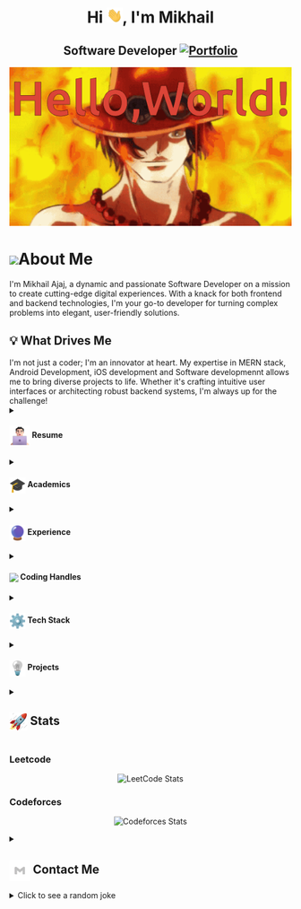 <h1 align="center">Hi <img src="blob/main/icons/Hi.gif" width="28px"/>, I'm Mikhail</h1>
<h2 align="center">
  Software Developer
  <a href="https://mikhailajaj.github.io/">
    <img src="https://img.shields.io/badge/Portfolio-543DE0?style=for-the-badge&logo=About.me&logoColor=white" alt="Portfolio" style="height:22px;">
  </a>
</h2>
<div align="center">
 <img alt="GIF" src="https://github.com/mikhailajaj/mikhailajaj/blob/8d6cddb7b7a66f6e245f24905ba4462875fa5df9/blob/main/icons/tenor.gif" />
</div>
<h1><img align ='center'  src="https://camo.githubusercontent.com/fa3f93cb1d798e508be9a9c42bb181f28a086be351af3c29172eb51cd248410f/68747470733a2f2f692e67697068792e636f6d2f6d656469612f76312e59326c6b505463354d4749334e6a4578646a683264444d3462446879597a4d354e6d707061484a36644735364d6d683362546b79616e466b645752765a33523163476f7963535a6c634431324d563970626e526c636d35686246396e61575a66596e6c666157516d593351395a512f4c4f6e743675716a44394f65786d514a52422f67697068792e676966" width="37" />About Me</h1>

I'm Mikhail Ajaj, a dynamic and passionate Software Developer on a mission to create cutting-edge digital experiences. With a knack for both frontend and backend technologies, I'm your go-to developer for turning complex problems into elegant, user-friendly solutions.

<h2>💡 What Drives Me</h2>
I'm not just a coder; I'm an innovator at heart. My expertise in MERN stack, Android Development, iOS development and Software developmennt allows me to bring diverse projects to life. Whether it's crafting intuitive user interfaces or architecting robust backend systems, I'm always up for the challenge!
<details>
 <summary>
    <h4> 
      <img align="center" src="https://github.com/mikhailajaj/mikhailajaj/blob/3a56bbca89e8e86b4caf1afe5f133ee336b29aed/blob/main/icons/about.png" width="37" /> 
    Resume
    </h4>
     
  </summary>
   <ul>
        <li><a href="https://github.com/mikhailajaj/mikhailajaj/blob/f4eea880177019840cdc87c5fd2f23501599e1dd/resume/Software%20Developer.pdf" target="_blank">Software developer</a></li>
      </ul>
</details>
 <details>
  <summary><h4> <img align="center" src="https://github.com/mikhailajaj/mikhailajaj/blob/3a56bbca89e8e86b4caf1afe5f133ee336b29aed/blob/main/icons/academics.gif" width="29"/> Academics</h4></summary>
  <span><img src="https://img.shields.io/badge/BTECH-SheridanCollege-1877F2?style=for-the-badge"></span>
  <span><img src="https://img.shields.io/badge/GPA-3.11-EFEEE9?style=for-the-badge"></span>
 </details>

 <details>
  <summary><h4> <img align="center" src="https://github.com/mikhailajaj/mikhailajaj/blob/3a56bbca89e8e86b4caf1afe5f133ee336b29aed/blob/main/icons/experience.gif" width="29"/> Experience</h4></summary>
  - **[Your Role] ** at [Company] | [Duration]
    - [Work Description]
 </details>
</details>

<details>
  <summary><h4> <img align="center" src="https://user-images.githubusercontent.com/74038190/216122041-518ac897-8d92-4c6b-9b3f-ca01dcaf38ee.png" width="29"/> Coding Handles</h4></summary>
  [![LeetCode](https://img.shields.io/badge/LeetCode-000000?style=for-the-badge&logo=LeetCode&logoColor=#d16c06)](https://www.leetcode.com/[your-handle])
  [![Codeforces](https://img.shields.io/badge/Codeforces-445f9d?style=for-the-badge&logo=Codeforces&logoColor=white)](https://codeforces.com/profile/[your-handle])
  [![GeeksForGeeks](https://img.shields.io/badge/GeeksforGeeks-gray?style=for-the-badge&logo=geeksforgeeks&logoColor=35914c)](https://auth.geeksforgeeks.org/user/[your-handle]/practice)
</details>

<details>
  <summary><h4> <img align="center" src="https://github.com/mikhailajaj/mikhailajaj/blob/3a56bbca89e8e86b4caf1afe5f133ee336b29aed/blob/main/icons/techstack.gif" width="29"/> Tech Stack</h4></summary>
  ![C++](https://img.shields.io/badge/c++-%2300599C.svg?style=for-the-badge&logo=c%2B%2B&logoColor=white)  
  ![JavaScript](https://img.shields.io/badge/javascript-%23323330.svg?style=for-the-badge&logo=javascript&logoColor=%23F7DF1E) 
  ![React](https://img.shields.io/badge/react-%2320232a.svg?style=for-the-badge&logo=react&logoColor=%2361DAFB) 
</details>


<details>
  <summary><h4> <img align="center" src="https://github.com/mikhailajaj/mikhailajaj/blob/3a56bbca89e8e86b4caf1afe5f133ee336b29aed/blob/main/icons/projects.gif" width="29"/> Projects</h4></summary>

  #### <a href="https://github.com/[YourUsername]/[Project-Name]">[Project Name]</a>
  <span><img src="https://img.shields.io/badge/Node.js-%2343853D.svg?style=for-the-badge&logo=node.js&logoColor=white"> <img src="https://img.shields.io/badge/MongoDB-%234ea94b.svg?style=for-the-badge&logo=mongodb&logoColor=white"></span>
  - Implemented features to notify users about new opportunities.
  - Achieved a user base of X, surpassing initial projections.
</details>

<details>
  <summary><h2> <img align="center" src="https://github.com/mikhailajaj/mikhailajaj/blob/3a56bbca89e8e86b4caf1afe5f133ee336b29aed/blob/main/icons/stats.gif" width="32"/> Stats</h2></summary>
  <div align="center">
    ![](https://github-readme-stats.vercel.app/api?username=mikhailajaj&theme=tokyonight&hide_border=false&include_all_commits=true&count_private=false)<br/>
    ![](https://github-readme-streak-stats.herokuapp.com/?user=mikhailajaj&theme=tokyonight&hide_border=false)<br/>
    ![](https://github-readme-stats.vercel.app/api/top-langs/?username=mikhailajaj&theme=tokyonight&hide_border=false&include_all_commits=true&count_private=false&layout=compact)<br/>
    ![](https://github-readme-activity-graph.vercel.app/graph?username=mikhailajaj&theme=tokyo-night)
  </div>
</details>

  ### Leetcode
  <div align="center">

  ![LeetCode Stats](https://leetcode.card.workers.dev/mikhailajaj?theme=auto&font=baloo&extension=null)

  </div>

  ### Codeforces
  <div align="center">

  ![Codeforces Stats](https://codeforces-readme-stats.vercel.app/api/card?username=Ymikhailajaje)

  </div>

  <details>
  <summary><h2> <img align="center" src="https://github.com/mikhailajaj/mikhailajaj/blob/3a56bbca89e8e86b4caf1afe5f133ee336b29aed/blob/main/icons/Contact.gif" width="37"/> Contact Me</h2></summary>
  <p>
    <i>You can reach out to me via</i>
    <a href="mailto:[your-email]">
      <img align="center" src="https://github.com/mikhailajaj/mikhailajaj/blob/3a56bbca89e8e86b4caf1afe5f133ee336b29aed/blob/main/icons/Gmail.gif" width="100"/>
    </a>
  </p>
</details>

<details>
  <summary>Click to see a random joke</summary>
  <div align="center">

  ![Jokes Card](https://readme-jokes.vercel.app/api?theme=halloween)

  </div>
</details>

<!--
**mikhailajaj/mikhailajaj** is a ✨ _special_ ✨ repository because its `README.md` (this file) appears on your GitHub profile.

Here are some ideas to get you started:

- 🔭 I’m currently working on ...
- 🌱 I’m currently learning ...
- 👯 I’m looking to collaborate on ...
- 🤔 I’m looking for help with ...
- 💬 Ask me about ...
- 📫 How to reach me: ...
- 😄 Pronouns: ...
- ⚡ Fun fact: ...
-->
